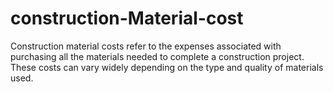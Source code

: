 # construction-Material-cost
Construction material costs refer to the expenses associated with purchasing all the materials needed to complete a construction project. These costs can vary widely depending on the type and quality of materials used.
